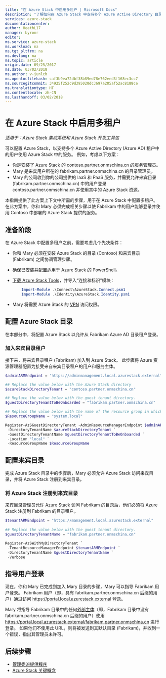 ```yaml
---
title: "在 Azure Stack 中启用多租户 | Microsoft Docs"
description: "了解如何在 Azure Stack 中支持多个 Azure Active Directory 目录"
services: azure-stack
documentationcenter: 
author: HeathL17
manager: byronr
editor: 
ms.service: azure-stack
ms.workload: na
ms.tgt_pltfrm: na
ms.devlang: na
ms.topic: article
origin.date: 09/25/2017
ms.date: 03/02/2018
ms.author: v-junlch
ms.openlocfilehash: caf3b9ea72dbf38b89ed78e762eed3f168ec3cc7
ms.sourcegitcommit: 34925f252c9d395020dc3697a205af52ac8188ce
ms.translationtype: HT
ms.contentlocale: zh-CN
ms.lasthandoff: 03/02/2018
---
```

# <a name="enable-multi-tenancy-in-azure-stack"></a>在 Azure Stack 中启用多租户

*适用于：Azure Stack 集成系统和 Azure Stack 开发工具包*

可以配置 Azure Stack，以支持多个 Azure Active Directory (Azure AD) 租户中的用户使用 Azure Stack 中的服务。 例如，考虑以下方案：

 - 你是安装了 Azure Stack 的 contoso.partner.onmschina.cn 的服务管理员。
 - Mary 是来宾用户所在的 fabrikam.partner.onmschina.cn 的目录管理员。 
 - Mary 的公司收到你的公司提供的 IaaS 和 PaaS 服务，并需要允许来宾目录 (fabrikam.partner.onmschina.cn) 中的用户登录 contoso.partner.onmschina.cn 并使用其中的 Azure Stack 资源。

本指南提供了此方案上下文中所需的步骤，用于在 Azure Stack 中配置多租户。  在此方案中，你和 Mary 必须完成相关步骤以使 Fabrikam 中的用户能够登录并使用 Contoso 中部署的 Azure Stack 提供的服务。  

## <a name="before-you-begin"></a>准备阶段
在 Azure Stack 中配置多租户之前，需要考虑几个先决条件：
  
 - 你和 Mary 必须在安装 Azure Stack 的目录 (Contoso) 和来宾目录 (Fabrikam) 之间协调管理步骤。  
 - 确保已[安装](azure-stack-powershell-install.md)并[配置](azure-stack-powershell-configure-admin.md)适用于 Azure Stack 的 PowerShell。
 - [下载 Azure Stack Tools](azure-stack-powershell-download.md)，并导入“连接和标识”模块：

    ````PowerShell
        Import-Module .\Connect\AzureStack.Connect.psm1
        Import-Module .\Identity\AzureStack.Identity.psm1
    ```` 
 - Mary 将需要 Azure Stack 的 [VPN](azure-stack-connect-azure-stack.md#connect-to-azure-stack-with-vpn) 访问权限。 

## <a name="configure-azure-stack-directory"></a>配置 Azure Stack 目录
在本部分中，将配置 Azure Stack 以允许从 Fabrikam Azure AD 目录租户登录。

### <a name="onboard-guest-directory-tenant"></a>加入来宾目录租户
接下来，将来宾目录租户 (Fabrikam) 加入到 Azure Stack。  此步骤将 Azure 资源管理器配置为接受来自来宾目录租户的用户和服务主体。

````PowerShell
$adminARMEndpoint = "https://adminmanagement.local.azurestack.external"

## Replace the value below with the Azure Stack directory
$azureStackDirectoryTenant = "contoso.partner.onmschina.cn"

## Replace the value below with the guest tenant directory. 
$guestDirectoryTenantToBeOnboarded = "fabrikam.partner.onmschina.cn"

## Replace the value below with the name of the resource group in which the directory tenant registration resource should be created (resource group must already exist).
$ResourceGroupName = "system.local"

Register-AzSGuestDirectoryTenant -AdminResourceManagerEndpoint $adminARMEndpoint `
 -DirectoryTenantName $azureStackDirectoryTenant `
 -GuestDirectoryTenantName $guestDirectoryTenantToBeOnboarded `
 -Location "local" `
 -ResourceGroupName $ResourceGroupName
````



## <a name="configure-guest-directory"></a>配置来宾目录
完成 Azure Stack 目录中的步骤后，Mary 必须允许 Azure Stack 访问来宾目录，并将 Azure Stack 注册到来宾目录。 

### <a name="registering-azure-stack-with-the-guest-directory"></a>将 Azure Stack 注册到来宾目录
来宾目录管理员允许 Azure Stack 访问 Fabrikam 的目录后，他们必须将 Azure Stack 注册到 Fabrikam 的目录租户。

````PowerShell
$tenantARMEndpoint = "https://management.local.azurestack.external"
    
## Replace the value below with the guest tenant directory. 
$guestDirectoryTenantName = "fabrikam.partner.onmschina.cn"

Register-AzSWithMyDirectoryTenant `
 -TenantResourceManagerEndpoint $tenantARMEndpoint `
 -DirectoryTenantName $guestDirectoryTenantName `
 -Verbose 
````
## <a name="direct-users-to-sign-in"></a>指导用户登录
现在，你和 Mary 已完成到加入 Mary 目录的步骤，Mary 可以指导 Fabrikam 用户登录。  Fabrikam 用户（即，具有 fabrikam.partner.onmschina.cn 后缀的用户）通过访问 https://portal.local.azurestack.external 登录。  

Mary 将指导 Fabrikam 目录中的任何[外部主体](../active-directory/active-directory-understanding-resource-access.md)（即，Fabrikam 目录中没有 fabrikam.partner.onmschina.cn 后缀的用户）使用 https://portal.local.azurestack.external/fabrikam.partner.onmschina.cn 进行登录。  如果他们不使用此 URL，则将被发送到其默认目录 (Fabrikam)，并收到一个错误，指出其管理员未许可。

## <a name="next-steps"></a>后续步骤

- [管理委派提供程序](azure-stack-delegated-provider.md)
- [Azure Stack 关键概念](azure-stack-key-features.md)

